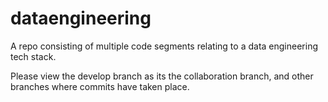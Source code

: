 # dataengineering
A repo consisting of multiple code segments relating to a data engineering tech stack.

Please view the develop branch as its the collaboration branch, and other branches where commits have taken place.
